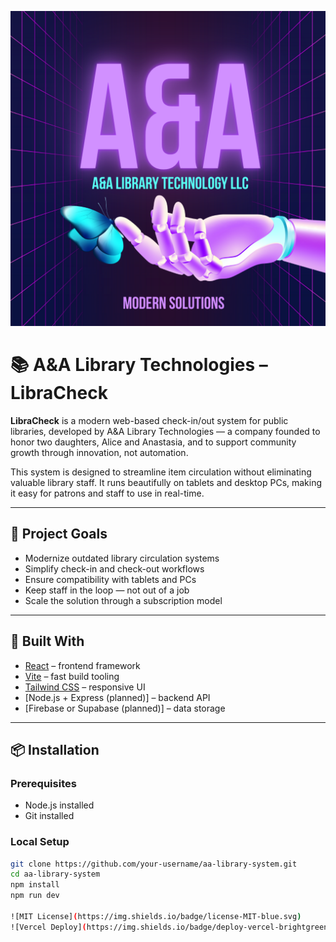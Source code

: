 ![Logo](https://raw.githubusercontent.com/AALibraryTechnologies/library-management-system/main/Blue%20and%20Purple%20Modern%20Neon%20AI%20Art%20Instagram%20Post%20.png)
# 📚 A&A Library Technologies – LibraCheck

**LibraCheck** is a modern web-based check-in/out system for public libraries, developed by A&A Library Technologies — a company founded to honor two daughters, Alice and Anastasia, and to support community growth through innovation, not automation.

This system is designed to streamline item circulation without eliminating valuable library staff. It runs beautifully on tablets and desktop PCs, making it easy for patrons and staff to use in real-time.

---

## 🚀 Project Goals

- Modernize outdated library circulation systems
- Simplify check-in and check-out workflows
- Ensure compatibility with tablets and PCs
- Keep staff in the loop — not out of a job
- Scale the solution through a subscription model

---

## 🧠 Built With

- [React](https://reactjs.org/) – frontend framework
- [Vite](https://vitejs.dev/) – fast build tooling
- [Tailwind CSS](https://tailwindcss.com/) – responsive UI
- [Node.js + Express (planned)] – backend API
- [Firebase or Supabase (planned)] – data storage

---

## 📦 Installation

### Prerequisites
- Node.js installed
- Git installed

### Local Setup

```bash
git clone https://github.com/your-username/aa-library-system.git
cd aa-library-system
npm install
npm run dev

![MIT License](https://img.shields.io/badge/license-MIT-blue.svg)
![Vercel Deploy](https://img.shields.io/badge/deploy-vercel-brightgreen)
